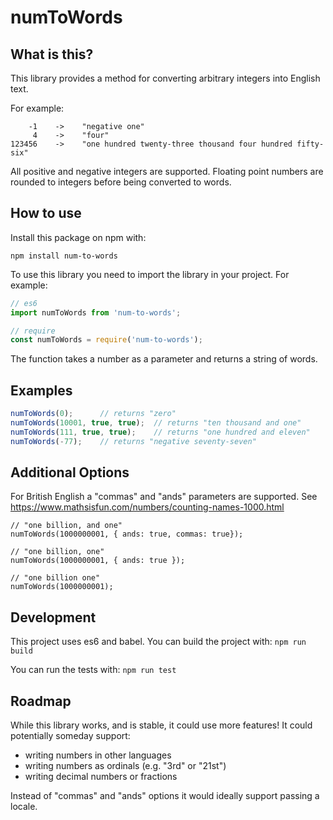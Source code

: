 # numToWords
## What is this? 
This library provides a method for converting arbitrary integers into English text. 

For example:
```
    -1    ->    "negative one"
     4    ->    "four"
123456    ->    "one hundred twenty-three thousand four hundred fifty-six"
```

All positive and negative integers are supported. Floating point numbers are rounded to integers
before being converted to words.

## How to use
Install this package on npm with:
```
npm install num-to-words
```


To use this library you need to import the library in your project. For example:
```javascript
// es6
import numToWords from 'num-to-words';

// require
const numToWords = require('num-to-words');
```

The function takes a number as a parameter and returns a string of words.

## Examples
```javascript
numToWords(0);      // returns "zero"
numToWords(10001, true, true);  // returns "ten thousand and one"
numToWords(111, true, true);    // returns "one hundred and eleven"
numToWords(-77);    // returns "negative seventy-seven"
```

## Additional Options
For British English a "commas" and "ands" parameters are supported. See https://www.mathsisfun.com/numbers/counting-names-1000.html

```
// "one billion, and one"
numToWords(1000000001, { ands: true, commas: true}); 

// "one billion, one"
numToWords(1000000001, { ands: true }); 

// "one billion one"
numToWords(1000000001); 
```


## Development
This project uses es6 and babel. You can build the project with: `npm run build`

You can run the tests with: `npm run test`

## Roadmap
While this library works, and is stable, it could use more features! It could potentially someday support:
- writing numbers in other languages 
- writing numbers as ordinals (e.g. "3rd" or "21st")
- writing decimal numbers or fractions

Instead of "commas" and "ands" options it would ideally support passing a locale.
